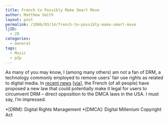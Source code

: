 ```yaml
---
title: French to Possibly Make Smart Move
author: Matthew Smith
layout: post
permalink: /2006/03/14/french-to-possibly-make-smart-move
ljID:
  - 29
categories:
  - General
tags:
  - Music
  - p2p
---
```

As many of you may know, I (among many others) am not a fan of DRM, a technology commonly employed to remove users&#8217; fair use rights as related to digital media. In <a href="http://news.yahoo.com/s/nm/20060313/wr_nm/media_france_copyrights_dc" target="_blank">recent news</a> [<a href="http://www.engadget.com/2006/03/13/french-law-could-break-itunes-microsoft-drm/" target="_blank">via</a>], the French (of all people) have proposed a new law that could potentially make it legal for users to circumvent DRM &#8211; direct opposition to the DMCA laws in the USA. I must say, I&#8217;m impressed.

 *[DRM]: Digital Rights Management
 *[DMCA]: Digital Millenium Copyright Act